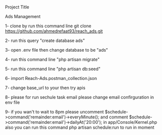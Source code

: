 
Project Title

Ads Management

1- clone by run this command line git clone https://github.com/ahmedrefaat93/reach_ads.git

2- run this query "create database ads"

3- open .env file then change database to be "ads"

4- run this command line "php artisan migrate"

5- run this command line "php artisan db:seed"

6- import Reach-Ads.postman_collection.json

7- change base_url to your then try apis

8- please for run sechule task email please change email confirguration in env file

9- if you wan't to wait to 8pm please uncomment
$schedule->command('remainder:email')->everyMinute();
and comment
$schedule->command('remainder:email')->dailyAt('20:00');
in app/Console/Kernel.php also you can run this command php artisan schedule:run to run in moment

